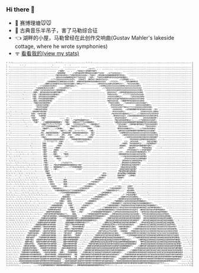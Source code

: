 ### Hi there 👋

 - 🏫 赛博理塘🐭🐭
 - 🐎 古典音乐半吊子，害了马勒综合征
 - 👈 湖畔的小屋，马勒曾经在此创作交响曲(Gustav Mahler's lakeside cottage, where he wrote symphonies)
 - ᯤ   [看看我的(view my stats)](https://stats.fm/imahler)

![image-20240618213116474](mahler.png)
<!--
**ye-rm/ye-rm** is a ✨ _special_ ✨ repository because its `README.md` (this file) appears on your GitHub profile.

Here are some ideas to get you started:

- 🔭 I’m currently working on ...
- 🌱 I’m currently learning ...
- 👯 I’m looking to collaborate on ...
- 🤔 I’m looking for help with ...
- 💬 Ask me about ...
- 📫 How to reach me: ...
- 😄 Pronouns: ...
- ⚡ Fun fact: ...
-->
